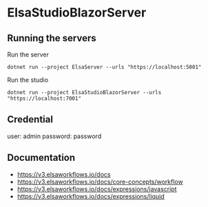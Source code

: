 # ElsaStudioBlazorServer


## Running the servers

Run the server
```
dotnet run --project ElsaServer --urls "https://localhost:5001"
```

Run the studio
```
dotnet run --project ElsaStudioBlazorServer --urls "https://localhost:7001"
```

## Credential
user: admin
password: password


## Documentation
- https://v3.elsaworkflows.io/docs
- https://v3.elsaworkflows.io/docs/core-concepts/workflow
- https://v3.elsaworkflows.io/docs/expressions/javascript
- https://v3.elsaworkflows.io/docs/expressions/liquid